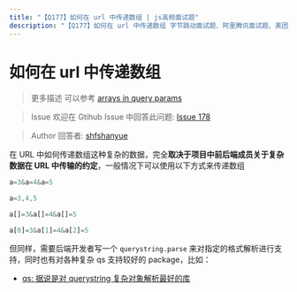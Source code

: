 ```yaml
---
title: "【Q177】如何在 url 中传递数组 | js高频面试题"
description: "【Q177】如何在 url 中传递数组 字节跳动面试题、阿里腾讯面试题、美团小米面试题。"
---
```


# 如何在 url 中传递数组

> 更多描述
> 可以参考 [arrays in query params](https://medium.com/raml-api/arrays-in-query-params-33189628fa68)

> Issue
> 欢迎在 Gtihub Issue 中回答此问题: [Issue 178](https://github.com/shfshanyue/Daily-Question/issues/178)

> Author
> 回答者: [shfshanyue](https://github.com/shfshanyue)

在 URL 中如何传递数组这种复杂的数据，完全**取决于项目中前后端成员关于复杂数据在 URL 中传输的约定**，一般情况下可以使用以下方式来传递数组

```js
a=3&a=4&a=5

a=3,4,5

a[]=3&a[]=4&a[]=5

a[0]=3&a[1]=4&a[2]=5
```

但同样，需要后端开发者写一个 `querystring.parse` 来对指定的格式解析进行支持，同时也有对各种复杂 qs 支持较好的 package，比如：

- [qs: 据说是对 querystring 复杂对象解析最好的库](https://github.com/ljharb/qs#parsing-arrays)
